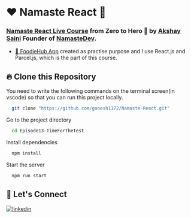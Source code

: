 # ❤️ Namaste React 🙏

### [Namaste React Live Course](https://learn.namastedev.com/courses/namaste-react-live) from Zero to Hero 🚀 by [Akshay Saini](https://www.linkedin.com/in/akshaymarch7/) Founder of [NamasteDev](https://courses.namastedev.com/learn/Namaste-React).

- [🥗 FoodieHub App](https://foodie-hubs.netlify.app/) created as practise purpose and I use React.js and Parcel.js, which is the part of this course.

## 🔥 Clone this Repository

You need to write the following commands on the terminal screen(in vscode) so that you can run this project locally.

```bash
  git clone "https://github.com/ganesh1172/Namaste-React.git"
```

Go to the project directory

```bash
  cd Episode13-TimeForTheTest
```

Install dependencies

```bash
  npm install
```

Start the server

```bash
  npm run start
```

## 🔗 Let's Connect

[![linkedin](https://img.shields.io/badge/LinkedIn-0077B5?style=for-the-badge&logo=linkedin&logoColor=white)](https://in.linkedin.com/in/ganesh1172)
